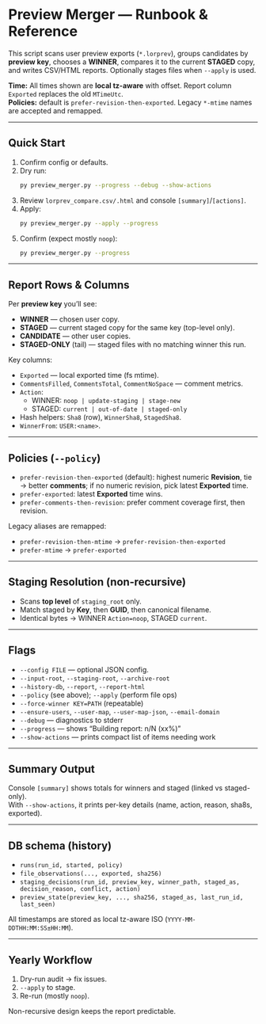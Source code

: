 # Preview Merger — Runbook & Reference

This script scans user preview exports (`*.lorprev`), groups candidates by **preview key**, chooses a **WINNER**, compares it to the current **STAGED** copy, and writes CSV/HTML reports. Optionally stages files when `--apply` is used.

**Time:** All times shown are **local tz-aware** with offset. Report column `Exported` replaces the old `MTimeUtc`.  
**Policies:** default is `prefer-revision-then-exported`. Legacy `*-mtime` names are accepted and remapped.

---

## Quick Start
1. Confirm config or defaults.
2. Dry run:
   ```bash
   py preview_merger.py --progress --debug --show-actions
   ```
3. Review `lorprev_compare.csv/.html` and console `[summary]`/`[actions]`.
4. Apply:
   ```bash
   py preview_merger.py --apply --progress
   ```
5. Confirm (expect mostly `noop`):
   ```bash
   py preview_merger.py --progress
   ```

---

## Report Rows & Columns
Per **preview key** you’ll see:
- **WINNER** — chosen user copy.
- **STAGED** — current staged copy for the same key (top-level only).
- **CANDIDATE** — other user copies.
- **STAGED-ONLY** (tail) — staged files with no matching winner this run.

Key columns:
- `Exported` — local exported time (fs mtime).
- `CommentsFilled`, `CommentsTotal`, `CommentNoSpace` — comment metrics.
- `Action`:
  - WINNER: `noop | update-staging | stage-new`
  - STAGED: `current | out-of-date | staged-only`
- Hash helpers: `Sha8` (row), `WinnerSha8`, `StagedSha8`.
- `WinnerFrom`: `USER:<name>`.

---

## Policies (`--policy`)
- `prefer-revision-then-exported` (default): highest numeric **Revision**, tie → better **comments**; if no numeric revision, pick latest **Exported** time.
- `prefer-exported`: latest **Exported** time wins.
- `prefer-comments-then-revision`: prefer comment coverage first, then revision.

Legacy aliases are remapped:
- `prefer-revision-then-mtime` → `prefer-revision-then-exported`
- `prefer-mtime` → `prefer-exported`

---

## Staging Resolution (non‑recursive)
- Scans **top level** of `staging_root` only.
- Match staged by **Key**, then **GUID**, then canonical filename.
- Identical bytes → WINNER `Action=noop`, STAGED `current`.

---

## Flags
- `--config FILE` — optional JSON config.
- `--input-root`, `--staging-root`, `--archive-root`
- `--history-db`, `--report`, `--report-html`
- `--policy` (see above); `--apply` (perform file ops)
- `--force-winner KEY=PATH` (repeatable)
- `--ensure-users`, `--user-map`, `--user-map-json`, `--email-domain`
- `--debug` — diagnostics to stderr
- `--progress` — shows “Building report: n/N (xx%)”
- `--show-actions` — prints compact list of items needing work

---

## Summary Output
Console `[summary]` shows totals for winners and staged (linked vs staged-only).  
With `--show-actions`, it prints per-key details (name, action, reason, sha8s, exported).

---

## DB schema (history)
- `runs(run_id, started, policy)`
- `file_observations(..., exported, sha256)`
- `staging_decisions(run_id, preview_key, winner_path, staged_as, decision_reason, conflict, action)`
- `preview_state(preview_key, ..., sha256, staged_as, last_run_id, last_seen)`

All timestamps are stored as local tz-aware ISO (`YYYY-MM-DDTHH:MM:SS±HH:MM`).

---

## Yearly Workflow
1) Dry-run audit → fix issues.  
2) `--apply` to stage.  
3) Re-run (mostly `noop`).

Non-recursive design keeps the report predictable.
